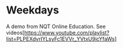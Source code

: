 # Weekdays
A demo from NQT Online Education.
See videos[https://www.youtube.com/playlist?list=PLPEXdvrIYLsyFc1EVVr_YVtxU9icYfaWs]
